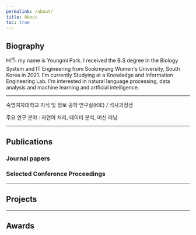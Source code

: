 ```yaml
---
permalink: /about/
title: About
toc: true
---
```


## Biography

Hi🖐 my name is Youngmi Park.
I received the B.S degree in the Biology System and IT Engineering from Sookmyung Women's University, South Korea in 2021. 
I'm currently Studying at a Knowledge and Information Engineering Lab. 
I'm interested in natural language processing, data analysis and machine learning and artficial intelligence.

---

숙명여자대학교 지식 및 정보 공학 연구실(KIE) / 석사과정생

주요 연구 분야 : 자연어 처리, 데이터 분석, 머신 러닝.

---
## Publications

### Journal papers


### Selected Conference Proceedings

---
## Projects


---
## Awards